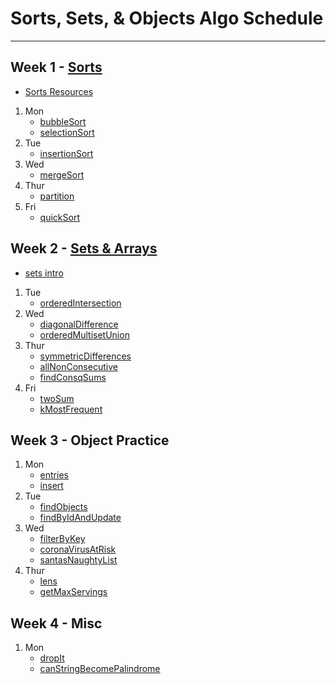 # Sorts, Sets, & Objects Algo Schedule

---

## Week 1 - [Sorts](../../sorts)

- [Sorts Resources](../../sorts/Sorts.md)

1. Mon
   - [bubbleSort](../../sorts/bubbleSortSln.js)
   - [selectionSort](../../sorts/selectionSortSln.js)
2. Tue
   - [insertionSort](../../sorts/insertionSort.js)
3. Wed
   - [mergeSort](../../sorts/mergeSort.js)
4. Thur
   - [partition](../../sorts/partition.js)
5. Fri
   - [quickSort](../../sorts/quickSort.js)

## Week 2 - [Sets & Arrays](../../arrays)

- [sets intro](../../arrays/sets.md)

1. Tue
   - [orderedIntersection](../../arrays/orderedIntersection.js)
2. Wed
   - [diagonalDifference](../../arrays/diagonalDifference.js)
   - [orderedMultisetUnion](../../arrays/orderedMultisetUnion.js)
3. Thur
   - [symmetricDifferences](../../arrays/symmetricDifferences.js)
   - [allNonConsecutive](../../arrays/allNonConsecutive.js)
   - [findConsqSums](../../arrays/findConsqSums.js)
4. Fri
   - [twoSum](../../arrays/twoSum.js)
   - [kMostFrequent](../../arrays/kMostFrequent.js)

## Week 3 - Object Practice

1. Mon
   - [entries](../../recreated_methods/Object/entries.js)
   - [insert](../../objects/insert.js)
2. Tue
   - [findObjects](../../objects/findObjects.js)
   - [findByIdAndUpdate](../../objects/findByIdAndUpdate.js)
3. Wed
   - [filterByKey](../../objects/filterByKey.js)
   - [coronaVirusAtRisk](../../objects/coronaVirusAtRisk.js)
   - [santasNaughtyList](../../objects/santasNaughtyList.js)
4. Thur
   - [lens](../../objects/lens.js)
   - [getMaxServings](../../objects/getMaxServings.js)

## Week 4 - Misc

1. Mon
   - [dropIt](../../callbacks/dropIt.js)
   - [canStringBecomePalindrome](../../strings/canStringBecomePalindrome.js)
